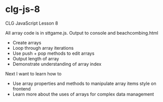 # clg-js-8
CLG JavaScript Lesson 8

All array code is in sttgame.js. Output to console and beachcombing.html

* Create arrays 
* Loop through array iterations
* Use push + pop methods to edit arrays
* Output length of array
* Demonstrate understanding of array index

Next I want to learn how to 

* Use array properties and methods to manipulate array items style on frontend
* Learn more about the uses of arrays for complex data management
